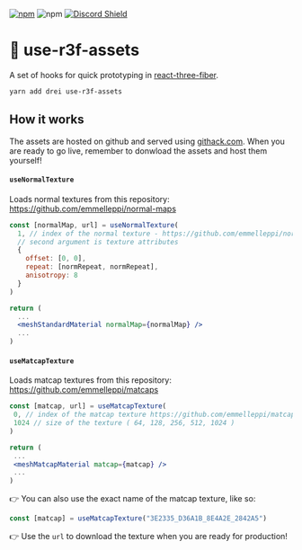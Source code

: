 [![npm](https://img.shields.io/npm/v/use-tweaks?style=flat-square)](https://www.npmjs.com/package/use-r3f-assets) ![npm](https://img.shields.io/npm/dt/use-r3f-assets.svg?style=flat-square) [![Discord Shield](https://discordapp.com/api/guilds/740090768164651008/widget.png?style=shield)](https://discord.gg/ZZjjNvJ)
# 🧰 use-r3f-assets

A set of hooks for quick prototyping in [react-three-fiber](https://github.com/react-spring/react-three-fiber).

```bash
yarn add drei use-r3f-assets
```

## How it works

The assets are hosted on github and served using [githack.com](https://raw.githack.com/). When you are ready to go live, remember to donwload the assets and host them yourself!

#### `useNormalTexture`

Loads normal textures from this repository: https://github.com/emmelleppi/normal-maps


```jsx
const [normalMap, url] = useNormalTexture(
  1, // index of the normal texture - https://github.com/emmelleppi/normal-maps/blob/master/normals.json
  // second argument is texture attributes 
  { 
    offset: [0, 0], 
    repeat: [normRepeat, normRepeat], 
    anisotropy: 8
  }
)

return (
  ...
  <meshStandardMaterial normalMap={normalMap} />
  ...
)

 ```
 
 
 
 #### `useMatcapTexture`
 
 Loads matcap textures from this repository: https://github.com/emmelleppi/matcaps
 
 ```jsx
const [matcap, url] = useMatcapTexture(
  0, // index of the matcap texture https://github.com/emmelleppi/matcaps/blob/master/matcap-list.json
  1024 // size of the texture ( 64, 128, 256, 512, 1024 ) 
)

return (
  ...
  <meshMatcapMaterial matcap={matcap} />
  ...
)
 ```
 👉 You can also use the exact name of the matcap texture, like so:
 ```jsx
 const [matcap] = useMatcapTexture("3E2335_D36A1B_8E4A2E_2842A5")
 ```
 
👉 Use the `url` to download the texture when you are ready for production!

